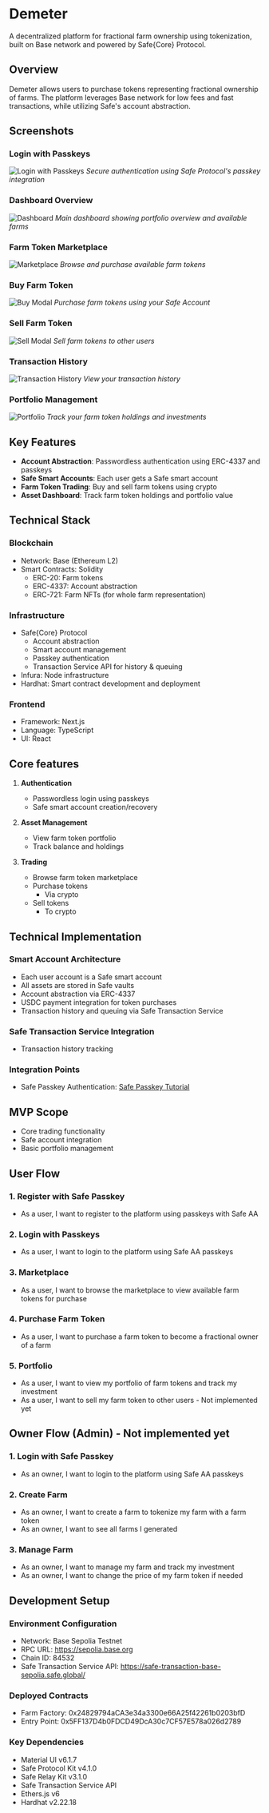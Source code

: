 # Demeter

A decentralized platform for fractional farm ownership using tokenization, built on Base network and powered by Safe{Core} Protocol.

## Overview

Demeter allows users to purchase tokens representing fractional ownership of farms. The platform leverages Base network for low fees and fast transactions, while utilizing Safe's account abstraction.

## Screenshots

### Login with Passkeys
![Login with Passkeys](./screenshots/login-screen.png)
*Secure authentication using Safe Protocol's passkey integration*

### Dashboard Overview
![Dashboard](./screenshots/dashboard-screen.png)
*Main dashboard showing portfolio overview and available farms*

### Farm Token Marketplace
![Marketplace](./screenshots/marketplace-screen.png)
*Browse and purchase available farm tokens*

### Buy Farm Token
![Buy Modal](./screenshots/buy-modal-screen.png)
*Purchase farm tokens using your Safe Account*

### Sell Farm Token
![Sell Modal](./screenshots/sell-modal.png)
*Sell farm tokens to other users*

### Transaction History
![Transaction History](./screenshots/transaction-page.png)
*View your transaction history*

### Portfolio Management
![Portfolio](./screenshots/portfolio-screen.png)
*Track your farm token holdings and investments*

## Key Features

- **Account Abstraction**: Passwordless authentication using ERC-4337 and passkeys
- **Safe Smart Accounts**: Each user gets a Safe smart account
- **Farm Token Trading**: Buy and sell farm tokens using crypto
- **Asset Dashboard**: Track farm token holdings and portfolio value

## Technical Stack

### Blockchain
- Network: Base (Ethereum L2)
- Smart Contracts: Solidity
  - ERC-20: Farm tokens
  - ERC-4337: Account abstraction
  - ERC-721: Farm NFTs (for whole farm representation)

### Infrastructure
- Safe{Core} Protocol
  - Account abstraction
  - Smart account management
  - Passkey authentication
  - Transaction Service API for history & queuing
- Infura: Node infrastructure
- Hardhat: Smart contract development and deployment

### Frontend
- Framework: Next.js
- Language: TypeScript
- UI: React

## Core features

1. **Authentication**
   - Passwordless login using passkeys
   - Safe smart account creation/recovery

2. **Asset Management**
   - View farm token portfolio
   - Track balance and holdings

3. **Trading**
   - Browse farm token marketplace
   - Purchase tokens
     - Via crypto
   - Sell tokens
     - To crypto

## Technical Implementation

### Smart Account Architecture
- Each user account is a Safe smart account
- All assets are stored in Safe vaults
- Account abstraction via ERC-4337
- USDC payment integration for token purchases
- Transaction history and queuing via Safe Transaction Service

### Safe Transaction Service Integration
- Transaction history tracking

### Integration Points
- Safe Passkey Authentication: [Safe Passkey Tutorial](https://docs.safe.global/advanced/passkeys/tutorials/react)

## MVP Scope
- Core trading functionality
- Safe account integration
- Basic portfolio management

## User Flow

### 1. Register with Safe Passkey
- As a user, I want to register to the platform using passkeys with Safe AA

### 2. Login with Passkeys
- As a user, I want to login to the platform using Safe AA passkeys

### 3. Marketplace
- As a user, I want to browse the marketplace to view available farm tokens for purchase

### 4. Purchase Farm Token
- As a user, I want to purchase a farm token to become a fractional owner of a farm

### 5. Portfolio
- As a user, I want to view my portfolio of farm tokens and track my investment
- As a user, I want to sell my farm token to other users - Not implemented yet

## Owner Flow (Admin) - Not implemented yet

### 1. Login with Safe Passkey
- As an owner, I want to login to the platform using Safe AA passkeys

### 2. Create Farm
- As an owner, I want to create a farm to tokenize my farm with a farm token 
- As an owner, I want to see all farms I generated

### 3. Manage Farm
- As an owner, I want to manage my farm and track my investment
- As an owner, I want to change the price of my farm token if needed

## Development Setup

### Environment Configuration
- Network: Base Sepolia Testnet
- RPC URL: https://sepolia.base.org
- Chain ID: 84532
- Safe Transaction Service API: https://safe-transaction-base-sepolia.safe.global/

### Deployed Contracts
- Farm Factory: 0x24829794aCA3e34a3300e66A25f42261b0203bfD
- Entry Point: 0x5FF137D4b0FDCD49DcA30c7CF57E578a026d2789

### Key Dependencies
- Material UI v6.1.7
- Safe Protocol Kit v4.1.0
- Safe Relay Kit v3.1.0
- Safe Transaction Service API
- Ethers.js v6
- Hardhat v2.22.18